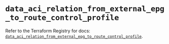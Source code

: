 # `data_aci_relation_from_external_epg_to_route_control_profile`

Refer to the Terraform Registry for docs: [`data_aci_relation_from_external_epg_to_route_control_profile`](https://registry.terraform.io/providers/ciscodevnet/aci/2.17.0/docs/data-sources/relation_from_external_epg_to_route_control_profile).
